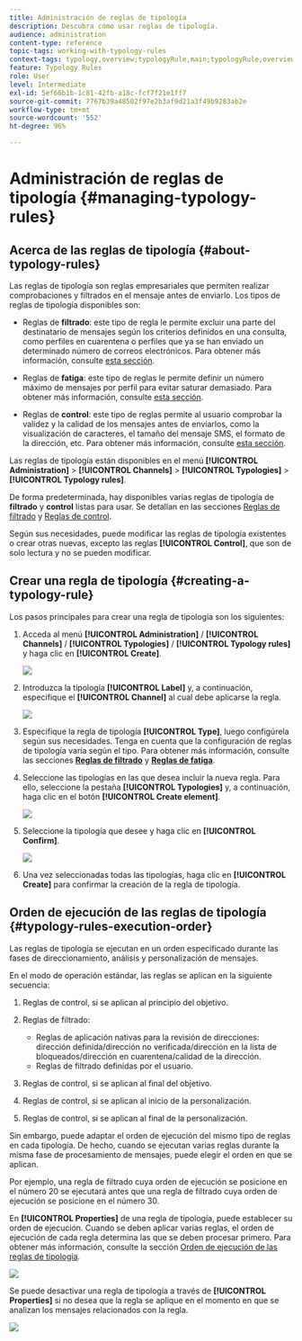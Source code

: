 ```yaml
---
title: Administración de reglas de tipología
description: Descubra cómo usar reglas de tipología.
audience: administration
content-type: reference
topic-tags: working-with-typology-rules
context-tags: typology,overview;typologyRule,main;typologyRule,overview
feature: Typology Rules
role: User
level: Intermediate
exl-id: 5ef66b1b-1c81-42fb-a18c-fcf7f21e1ff7
source-git-commit: 7767b39a48502f97e2b3af9d21a3f49b9283ab2e
workflow-type: tm+mt
source-wordcount: '552'
ht-degree: 96%

---
```


# Administración de reglas de tipología {#managing-typology-rules}

## Acerca de las reglas de tipología {#about-typology-rules}

Las reglas de tipología son reglas empresariales que permiten realizar comprobaciones y filtrados en el mensaje antes de enviarlo. Los tipos de reglas de tipología disponibles son:

* Reglas de **filtrado**: este tipo de regla le permite excluir una parte del destinatario de mensajes según los criterios definidos en una consulta, como perfiles en cuarentena o perfiles que ya se han enviado un determinado número de correos electrónicos. Para obtener más información, consulte [esta sección](../../sending/using/filtering-rules.md).

* Reglas de **fatiga**: este tipo de reglas le permite definir un número máximo de mensajes por perfil para evitar saturar demasiado. Para obtener más información, consulte [esta sección](../../sending/using/fatigue-rules.md).

* Reglas de **control**: este tipo de reglas permite al usuario comprobar la validez y la calidad de los mensajes antes de enviarlos, como la visualización de caracteres, el tamaño del mensaje SMS, el formato de la dirección, etc. Para obtener más información, consulte [esta sección](../../sending/using/control-rules.md).

Las reglas de tipología están disponibles en el menú **[!UICONTROL Administration]** > **[!UICONTROL Channels]** > **[!UICONTROL Typologies]** > **[!UICONTROL Typology rules]**.

De forma predeterminada, hay disponibles varias reglas de tipología de **filtrado** y **control** listas para usar. Se detallan en las secciones [Reglas de filtrado](../../sending/using/filtering-rules.md) y [Reglas de control](../../sending/using/control-rules.md).

Según sus necesidades, puede modificar las reglas de tipología existentes o crear otras nuevas, excepto las reglas **[!UICONTROL Control]**, que son de solo lectura y no se pueden modificar.

## Crear una regla de tipología {#creating-a-typology-rule}

Los pasos principales para crear una regla de tipología son los siguientes:

1. Acceda al menú **[!UICONTROL Administration]** / **[!UICONTROL Channels]** / **[!UICONTROL Typologies]** / **[!UICONTROL Typology rules]** y haga clic en **[!UICONTROL Create]**.

   ![](assets/typology_create-rule.png)

1. Introduzca la tipología **[!UICONTROL Label]** y, a continuación, especifique el **[!UICONTROL Channel]** al cual debe aplicarse la regla.

   ![](assets/typology-rule-label.png)

1. Especifique la regla de tipología **[!UICONTROL Type]**, luego configúrela según sus necesidades. Tenga en cuenta que la configuración de reglas de tipología varía según el tipo. Para obtener más información, consulte las secciones **[Reglas de filtrado](../../sending/using/filtering-rules.md)** y **[Reglas de fatiga](../../sending/using/fatigue-rules.md)**.

1. Seleccione las tipologías en las que desea incluir la nueva regla. Para ello, seleccione la pestaña **[!UICONTROL Typologies]** y, a continuación, haga clic en el botón **[!UICONTROL Create element]**.

   ![](assets/typology-typologies-tab.png)

1. Seleccione la tipología que desee y haga clic en **[!UICONTROL Confirm]**.

   ![](assets/typology-link.png)

1. Una vez seleccionadas todas las tipologías, haga clic en **[!UICONTROL Create]** para confirmar la creación de la regla de tipología.

## Orden de ejecución de las reglas de tipología {#typology-rules-execution-order}

Las reglas de tipología se ejecutan en un orden especificado durante las fases de direccionamiento, análisis y personalización de mensajes.

En el modo de operación estándar, las reglas se aplican en la siguiente secuencia:

1. Reglas de control, si se aplican al principio del objetivo.
1. Reglas de filtrado:

   * Reglas de aplicación nativas para la revisión de direcciones: dirección definida/dirección no verificada/dirección en la lista de bloqueados/dirección en cuarentena/calidad de la dirección.
   * Reglas de filtrado definidas por el usuario.

1. Reglas de control, si se aplican al final del objetivo.
1. Reglas de control, si se aplican al inicio de la personalización.
1. Reglas de control, si se aplican al final de la personalización.

Sin embargo, puede adaptar el orden de ejecución del mismo tipo de reglas en cada tipología. De hecho, cuando se ejecutan varias reglas durante la misma fase de procesamiento de mensajes, puede elegir el orden en que se aplican.

Por ejemplo, una regla de filtrado cuya orden de ejecución se posicione en el número 20 se ejecutará antes que una regla de filtrado cuya orden de ejecución se posicione en el número 30.

En **[!UICONTROL Properties]** de una regla de tipología, puede establecer su orden de ejecución. Cuando se deben aplicar varias reglas, el orden de ejecución de cada regla determina las que se deben procesar primero. Para obtener más información, consulte la sección [Orden de ejecución de las reglas de tipología](#typology-rules-execution-order).

![](assets/typology_rule-active.png)

Se puede desactivar una regla de tipología a través de **[!UICONTROL Properties]** si no desea que la regla se aplique en el momento en que se analizan los mensajes relacionados con la regla.

![](assets/typology_rule-order.png)
